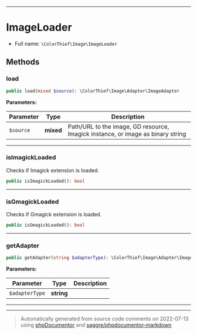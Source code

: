 ***

# ImageLoader





* Full name: `\ColorThief\Image\ImageLoader`




## Methods


### load



```php
public load(mixed $source): \ColorThief\Image\Adapter\ImageAdapter
```








**Parameters:**

| Parameter | Type | Description |
|-----------|------|-------------|
| `$source` | **mixed** | Path/URL to the image, GD resource, Imagick instance, or image as binary string |




***

### isImagickLoaded

Checks if Imagick extension is loaded.

```php
public isImagickLoaded(): bool
```











***

### isGmagickLoaded

Checks if Gmagick extension is loaded.

```php
public isGmagickLoaded(): bool
```











***

### getAdapter



```php
public getAdapter(string $adapterType): \ColorThief\Image\Adapter\ImageAdapter
```








**Parameters:**

| Parameter | Type | Description |
|-----------|------|-------------|
| `$adapterType` | **string** |  |




***


***
> Automatically generated from source code comments on 2022-07-13 using [phpDocumentor](http://www.phpdoc.org/) and [saggre/phpdocumentor-markdown](https://github.com/Saggre/phpDocumentor-markdown)
